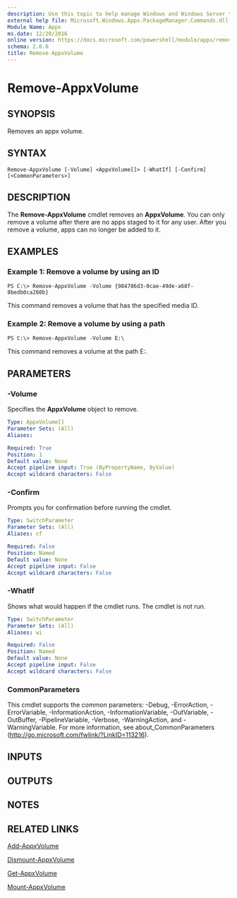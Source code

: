 ```yaml
---
description: Use this topic to help manage Windows and Windows Server technologies with Windows PowerShell.
external help file: Microsoft.Windows.Appx.PackageManager.Commands.dll-Help.xml
Module Name: Appx
ms.date: 12/20/2016
online version: https://docs.microsoft.com/powershell/module/appx/remove-appxvolume?view=windowsserver2019-ps&wt.mc_id=ps-gethelp
schema: 2.0.0
title: Remove-AppxVolume
---
```


# Remove-AppxVolume

## SYNOPSIS
Removes an appx volume.

## SYNTAX

```
Remove-AppxVolume [-Volume] <AppxVolume[]> [-WhatIf] [-Confirm] [<CommonParameters>]
```

## DESCRIPTION
The **Remove-AppxVolume** cmdlet removes an **AppxVolume**.
You can only remove a volume after there are no apps staged to it for any user.
After you remove a volume, apps can no longer be added to it.

## EXAMPLES

### Example 1: Remove a volume by using an ID
```
PS C:\> Remove-AppxVolume -Volume {984786d3-0cae-49de-a68f-8bedb0ca260b}
```

This command removes a volume that has the specified media ID.

### Example 2: Remove a volume by using a path
```
PS C:\> Remove-AppxVolume -Volume E:\
```

This command removes a volume at the path E:\.

## PARAMETERS

### -Volume
Specifies the **AppxVolume** object to remove.

```yaml
Type: AppxVolume[]
Parameter Sets: (All)
Aliases:

Required: True
Position: 1
Default value: None
Accept pipeline input: True (ByPropertyName, ByValue)
Accept wildcard characters: False
```

### -Confirm
Prompts you for confirmation before running the cmdlet.

```yaml
Type: SwitchParameter
Parameter Sets: (All)
Aliases: cf

Required: False
Position: Named
Default value: None
Accept pipeline input: False
Accept wildcard characters: False
```

### -WhatIf
Shows what would happen if the cmdlet runs. The cmdlet is not run.

```yaml
Type: SwitchParameter
Parameter Sets: (All)
Aliases: wi

Required: False
Position: Named
Default value: None
Accept pipeline input: False
Accept wildcard characters: False
```

### CommonParameters
This cmdlet supports the common parameters: -Debug, -ErrorAction, -ErrorVariable, -InformationAction, -InformationVariable, -OutVariable, -OutBuffer, -PipelineVariable, -Verbose, -WarningAction, and -WarningVariable. For more information, see about_CommonParameters (http://go.microsoft.com/fwlink/?LinkID=113216).

## INPUTS

## OUTPUTS

## NOTES

## RELATED LINKS

[Add-AppxVolume](./Add-AppxVolume.md)

[Dismount-AppxVolume](./Dismount-AppxVolume.md)

[Get-AppxVolume](./Get-AppxVolume.md)

[Mount-AppxVolume](./Mount-AppxVolume.md)

